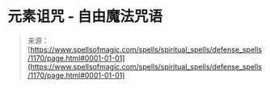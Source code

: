 <!--yml

category: 未分类

date: 2024-06-12 18:34:01

-->

# 元素诅咒 - 自由魔法咒语

> 来源：[https://www.spellsofmagic.com/spells/spiritual_spells/defense_spells/1170/page.html#0001-01-01](https://www.spellsofmagic.com/spells/spiritual_spells/defense_spells/1170/page.html#0001-01-01)
